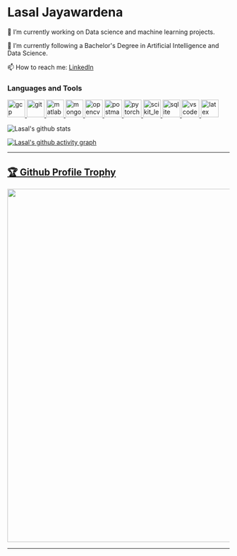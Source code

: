 # Lasal Jayawardena

<div style="dislay:flex; flex-direction:column">


🔭 I’m currently working on Data science and machine learning projects.

🌱 I’m currently following a Bachelor's Degree in Artificial Intelligence and Data Science.

<!-- 👯 I’m looking to collaborate on open source projects and any data related or web projects as well.

🤔 I’m looking for help with improving my skills as a developer and a data scientist.

💬 Ask me about anything... Netflix Movies, chess and obviously any software related topic. -->

📫 How to reach me: <a href="https://www.linkedin.com/in/lasal-jayawardena-3b5b73195/">LinkedIn<a/>


<h3 align="left">Languages and Tools</h3>


<a href="https://cloud.google.com" target="_blank"> <img src="https://www.vectorlogo.zone/logos/google_cloud/google_cloud-icon.svg" alt="gcp" width="40" height="40"/> </a>
<a href="https://git-scm.com/" target="_blank"> <img src="https://www.vectorlogo.zone/logos/git-scm/git-scm-icon.svg" alt="git" width="40" height="40"/> </a>  <a href="https://www.mathworks.com/" target="_blank"> <img src="https://upload.wikimedia.org/wikipedia/commons/thumb/2/21/Matlab_Logo.png/668px-Matlab_Logo.png" alt="matlab" width="40" height="40"/> </a>
<a href="https://www.mongodb.com/" target="_blank"> <img src="https://img.icons8.com/color/452/mongodb.png" alt="mongodb" width="40" height="40"/> </a>  <a href="https://opencv.org/" target="_blank"> <img src="https://www.vectorlogo.zone/logos/opencv/opencv-icon.svg" alt="opencv" width="40" height="40"/> </a><a href="https://postman.com" target="_blank"> <img src="https://www.vectorlogo.zone/logos/getpostman/getpostman-icon.svg" alt="postman" width="40" height="40"/> </a> <a href="https://www.python.org" target="_blank">  </a> <a href="https://pytorch.org/" target="_blank"> <img src="https://www.vectorlogo.zone/logos/pytorch/pytorch-icon.svg" alt="pytorch" width="40" height="40"/> </a> <a href="https://scikit-learn.org/" target="_blank"> <img src="https://upload.wikimedia.org/wikipedia/commons/0/05/Scikit_learn_logo_small.svg" alt="scikit_learn" width="40" height="40"/> </a> <a href="https://www.sqlite.org/" target="_blank"> <img src="https://www.vectorlogo.zone/logos/sqlite/sqlite-icon.svg" alt="sqlite" width="40" height="40"/>
<a href="https://code.visualstudio.com/" target="_blank"> <img src="https://user-images.githubusercontent.com/674621/71187801-14e60a80-2280-11ea-94c9-e56576f76baf.png" alt="vscode" width="40" height="40"/> 
<a href="https://www.latex-project.org/" target="_blank"> <img src="https://i.ibb.co/5T3r3QH/latex-2.png" alt="latex" width="40" height="40"/>  </a>  
  </p>

  
    
![Lasal's github stats](https://github-readme-stats.vercel.app/api?username=LasalJayawardena&hide=issues,contribs&count_private=true&show_icons=true&theme=algolia&count_private=true)
<!-- 
![Top Langs](https://github-readme-stats.vercel.app/api/top-langs/?username=LasalJayawardena&layout=compact&theme=algolia)
</div> -->
  
  [![Lasal's github activity graph](https://activity-graph.herokuapp.com/graph?username=LasalJayawardena&theme=react-dark)](https://lasaljayawardena.github.io/)
<hr>
 <a href="https://github.com/ryo-ma/github-profile-trophy"><h2>🏆 Github Profile Trophy</h2></a>
<a href="https://github.com/ryo-ma/github-profile-trophy">
  <img width=800 src="https://github-profile-trophy.vercel.app/?username=LasalJayawardena&column=8&theme=gruvbox&no-frame=true"/>
</a>
  <hr>
